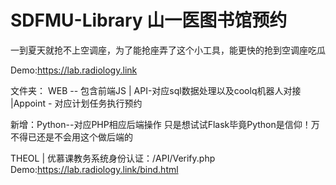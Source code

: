 # SDFMU-Library 山一医图书馆预约

一到夏天就抢不上空调座，为了能抢座弄了这个小工具，能更快的抢到空调座吃瓜

Demo:https://lab.radiology.link

文件夹：
WEB -- 包含前端JS | API-对应sql数据处理以及coolq机器人对接 |Appoint - 对应计划任务执行预约

新增：Python--对应PHP相应后端操作 只是想试试Flask毕竟Python是信仰！万不得已还是不会用这个做后端的

THEOL | 优慕课教务系统身份认证：/API/Verify.php
Demo:https://lab.radiology.link/bind.html
